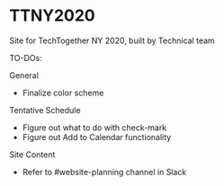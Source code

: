 # TTNY2020
Site for TechTogether NY 2020, built by Technical team

TO-DOs:

General
- Finalize color scheme

Tentative Schedule
- Figure out what to do with check-mark
- Figure out Add to Calendar functionality

Site Content
- Refer to #website-planning channel in Slack
